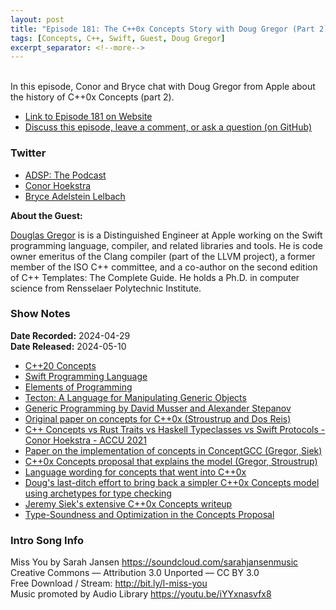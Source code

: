 ```yaml
---
layout: post
title: "Episode 181: The C++0x Concepts Story with Doug Gregor (Part 2)"
tags: [Concepts, C++, Swift, Guest, Doug Gregor]
excerpt_separator: <!--more-->
---
```


<div id="buzzsprout-player-15041234"></div><script src="https://www.buzzsprout.com/1501960/15041234-episode-181-the-c-0x-concepts-story-with-doug-gregor-part-2.js?container_id=buzzsprout-player-15041234&player=small" type="text/javascript" charset="utf-8"></script>

<br>In this episode, Conor and Bryce chat with Doug Gregor from Apple about the history of C++0x Concepts (part 2).

<!--more-->

* [Link to Episode 181 on Website](https://adspthepodcast.com/2024/05/10/Episode-181.html)
* [Discuss this episode, leave a comment, or ask a question (on GitHub)](https://github.com/codereport/adsp2/discussions/73)

### Twitter
 
* [ADSP: The Podcast](https://twitter.com/adspthepodcast)
* [Conor Hoekstra](https://twitter.com/code_report)
* [Bryce Adelstein Lelbach](https://twitter.com/blelbach)

**About the Guest:**

[Douglas Gregor](https://twitter.com/dgregor79) is is a Distinguished Engineer at Apple working on the Swift programming language, compiler, and related libraries and tools. He is code owner emeritus of the Clang compiler (part of the LLVM project), a former member of the ISO C++ committee, and a co-author on the second edition of C++ Templates: The Complete Guide. He holds a Ph.D. in computer science from Rensselaer Polytechnic Institute.

### Show Notes

**Date Recorded:** 2024-04-29 <br>
**Date Released:** 2024-05-10

* [C++20 Concepts](https://en.cppreference.com/w/cpp/language/constraints)
* [Swift Programming Language](https://developer.apple.com/swift/)
* [Elements of Programming](http://elementsofprogramming.com/)
* [Tecton: A Language for Manipulating Generic Objects](http://stepanovpapers.com/Tecton.pdf)
* [Generic Programming by David Musser and Alexander Stepanov](http://stepanovpapers.com/genprog.pdf)
* [Original paper on concepts for C++0x (Stroustrup and Dos Reis)](https://www.open-std.org/jtc1/sc22/wg21/docs/papers/2003/n1522.pdf)
* [C++ Concepts vs Rust Traits vs Haskell Typeclasses vs Swift Protocols - Conor Hoekstra - ACCU 2021](https://www.youtube.com/watch?v=iPVoCTgvi8M)
* [Paper on the implementation of concepts in ConceptGCC (Gregor, Siek)](https://www.open-std.org/jtc1/sc22/wg21/docs/papers/2005/n1848.pdf)
* [C++0x Concepts proposal that explains the model (Gregor, Stroustrup)](https://www.open-std.org/jtc1/sc22/wg21/docs/papers/2006/n2081.pdf)
* [Language wording for concepts that went into C++0x](https://www.open-std.org/jtc1/sc22/wg21/docs/papers/2008/n2617.pdf)
* [Doug's last-ditch effort to bring back a simpler C++0x Concepts model using archetypes for type checking](https://www.open-std.org/jtc1/sc22/wg21/docs/papers/2013/n3629.pdf)
* [Jeremy Siek's extensive C++0x Concepts writeup](https://arxiv.org/pdf/1201.0027)
* [Type-Soundness and Optimization in the Concepts Proposal](https://www.open-std.org/jtc1/sc22/wg21/docs/papers/2008/n2576.pdf)

### Intro Song Info
 
Miss You by Sarah Jansen https://soundcloud.com/sarahjansenmusic<br>
Creative Commons — Attribution 3.0 Unported — CC BY 3.0<br>
Free Download / Stream: http://bit.ly/l-miss-you<br>
Music promoted by Audio Library https://youtu.be/iYYxnasvfx8<br>
